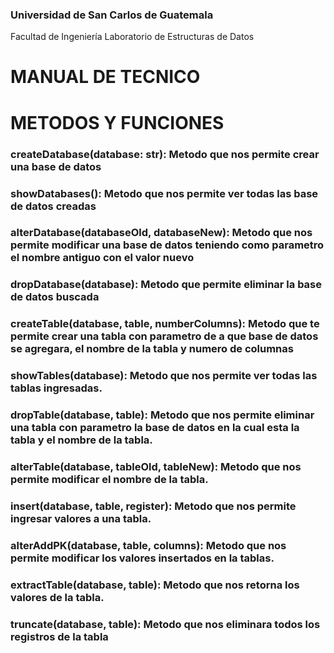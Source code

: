 ### Universidad de San Carlos de Guatemala
Facultad de Ingeniería
Laboratorio de Estructuras de Datos

# MANUAL DE TECNICO

# METODOS Y FUNCIONES
### createDatabase(database: str): Metodo que nos permite crear una base de datos
### showDatabases(): Metodo que nos permite ver todas las base de datos creadas
### alterDatabase(databaseOld, databaseNew): Metodo que nos permite modificar una base de datos teniendo como parametro el nombre antiguo con el valor nuevo
### dropDatabase(database): Metodo que permite eliminar la base de datos buscada 
### createTable(database, table, numberColumns): Metodo que te permite crear una tabla con parametro de a que base de datos se agregara, el nombre de la tabla y numero de columnas
### showTables(database): Metodo que nos permite ver todas las tablas ingresadas.
### dropTable(database, table): Metodo que nos permite eliminar una tabla con parametro la base de datos en la cual esta la tabla y el nombre de la tabla.
### alterTable(database, tableOld, tableNew): Metodo que nos permite modificar el nombre de la tabla.
### insert(database, table, register): Metodo que nos permite ingresar valores a una tabla.
### alterAddPK(database, table, columns): Metodo que nos permite modificar los valores insertados en la tablas.
### extractTable(database, table): Metodo que nos retorna los valores de la tabla.
### truncate(database, table): Metodo que nos eliminara todos los registros de la tabla
